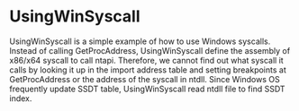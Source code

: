 # UsingWinSyscall

UsingWinSyscall is a simple example of how to use Windows syscalls. Instead of calling GetProcAddress, UsingWinSyscall define the assembly of x86/x64 syscall to call ntapi. Therefore, we cannot find out what syscall it calls by looking it up in the import address table and setting breakpoints at GetProcAddress or the address of the syscall in ntdll. Since Windows OS frequently update SSDT table, UsingWinSyscall read ntdll file to find SSDT index.
